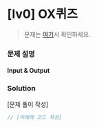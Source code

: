 # [lv0] OX퀴즈

> 문제는 [여기](https://school.programmers.co.kr/learn/courses/30/lessons/120907)서 확인하세요.

### 문제 설명


#### Input & Output


### Solution

[문제 풀이 작성]

```javascript
// [아래에 코드 작성]

```